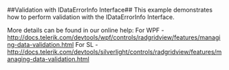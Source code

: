 ##Validation with IDataErrorInfo Interface##
This example demonstrates how to perform validation with the IDataErrorInfo Interface.

More details can be found in our online help:
For WPF - http://docs.telerik.com/devtools/wpf/controls/radgridview/features/managing-data-validation.html
For SL - http://docs.telerik.com/devtools/silverlight/controls/radgridview/features/managing-data-validation.html